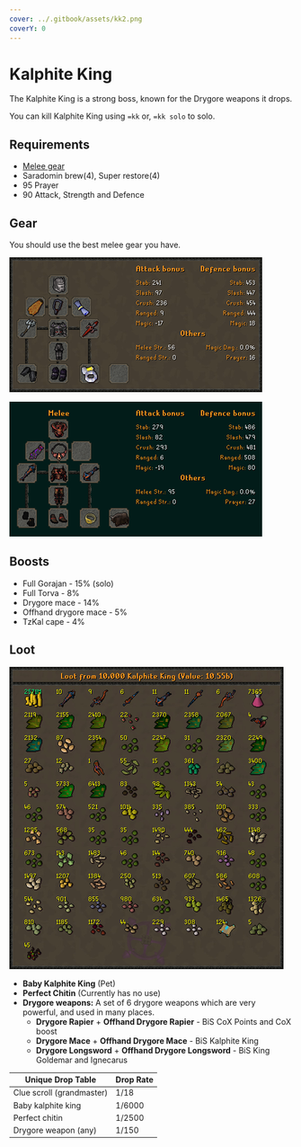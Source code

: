```yaml
---
cover: ../.gitbook/assets/kk2.png
coverY: 0
---
```


# Kalphite King

The Kalphite King is a strong boss, known for the Drygore weapons it drops.

You can kill Kalphite King using `=kk` or, `=kk solo` to solo.

## Requirements

* [Melee gear](kalphite-king.md#gear)
* Saradomin brew(4), Super restore(4)
* 95 Prayer
* 90 Attack, Strength and Defence

## Gear

You should use the best melee gear you have.

![An entry level setup](<../.gitbook/assets/osbot (6).png>)

![Best-in-slot setup](<../.gitbook/assets/image (9).png>)

## Boosts

* Full Gorajan - 15% (solo)
* Full Torva - 8%
* Drygore mace - 14%
* Offhand drygore mace - 5%
* TzKal cape - 4%

## Loot

![Loot from 10,000 Kalphite King](<../.gitbook/assets/osbot (3).png>)

* **Baby Kalphite King** (Pet)
* **Perfect Chitin** (Currently has no use)
* **Drygore weapons:** A set of 6 drygore weapons which are very powerful, and used in many places.
  * **Drygore Rapier** + **Offhand Drygore Rapier** - BiS CoX Points and CoX boost
  * **Drygore Mace** + **Offhand Drygore Mace** - BiS Kalphite King
  * **Drygore Longsword** + **Offhand Drygore Longsword** - BiS King Goldemar and Ignecarus

| **Unique Drop Table**     | **Drop Rate** |
| ------------------------- | ------------- |
| Clue scroll (grandmaster) | 1/18          |
| Baby kalphite king        | 1/6000        |
| Perfect chitin            | 1/2500        |
| Drygore weapon (any)      | 1/150         |


